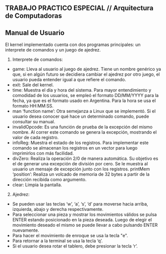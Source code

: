 ## TRABAJO PRACTICO ESPECIAL // Arquitectura de Computadoras
## Manual de Usuario

El kernel implementado cuenta con dos programas principales: un interprete de comandos y un juego de ajedrez.

1. Interprete de comandos:
- game: Lleva al usuario al juego de ajedrez. Tiene un nombre genérico ya que, si en algún futuro se decidiera cambiar el ajedrez por otro juego, el usuario pueda entender igual a que refiere el comando.
- exit: Sale del kernel.
- time: Muestra el día y hora del sistema. Para mayor entendimiento y comodidad de los usuarios, se empleó el formato DD/MM/YYYY para la fecha, ya que es el formato usado en Argentina. Para la hora se usa el formato HH:MM:SS.
- man ‘function name’: Otra semejanza a Linux que se implementó. Si el usuario desea conocer qué hace un determinado comando, puede consultar su manual.
- invalidOpcode: Es una función de prueba de la excepción del mismo nombre. Al correr este comando se genera la excepción, mostrando el valor de cada registro.
- infoReg: Muestra el estado de los registros. Para implementar este comando se almacenan los registros en un vector para luego imprimirlos con más facilidad.
- divZero: Realiza la operación 2/0 de manera automática. Su objetivo es el de generar una excepción de división por cero. Se le muestra al usuario un mensaje de excepción junto con los registros.
printMem ‘position’: Realiza un volcado de memoria de 32 bytes a partir de la dirección recibida como argumento.
- clear: Limpia la pantalla.

2. Ajedrez:
- Se pueden usar las teclas ‘w’, ‘a’, ‘s’, ‘d’ para moverse hacia arriba, izquierda, abajo y derecha respectivamente.
- Para seleccionar una pieza y mostrar los movimientos válidos se pulsa ENTER estando posicionado en la pieza deseada. Luego de elegir el movimiento deseado el mismo se puede llevar a cabo pulsando ENTER nuevamente.
- Para hacer el movimiento de enroque se usa la tecla "e".
- Para retornar a la terminal se usa la tecla ‘q’.
- Si el usuario desea rotar el tablero, debe presionar la tecla ‘r’.